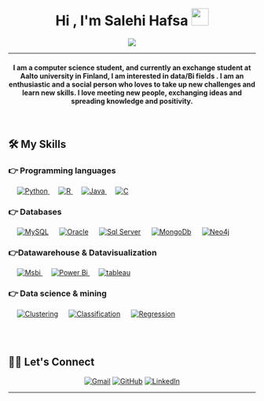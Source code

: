 
<h1 align="center">Hi , I'm Salehi Hafsa <img src="https://media.giphy.com/media/hvRJCLFzcasrR4ia7z/giphy.gif" width="35"></h1>
<p align="center">
  <a href="https://github.com/DenverCoder1/readme-typing-svg"><img src="https://readme-typing-svg.herokuapp.com?lines=Data+Engineering+Student;Always%20learning%20new%20things&center=true&width=500&height=50"></a>
</p>
<hr/>
<h4 align="center">I am a computer science student, and currently an exchange student at Aalto university in Finland, I am interested in data/Bi fields . I am an enthusiastic and a social person who loves to take up new challenges and learn new skills. I love meeting new people, exchanging ideas and spreading knowledge and positivity.</h4>
<br>

## 🛠️ My Skills

### 👉 Programming languages

<p align="left"> 
  &emsp;
  <a href="https://www.python.org" target="_blank">
    <img alt="Python" src="https://img.shields.io/badge/Python%20-%2314354C.svg?logo=python&logoColor=white">
  </a>
  &emsp;
  <a href="https://www.rstudio.com">
    <img alt="R" src="https://img.shields.io/badge/R-%23777BB4.svg?logo=R&logoColor=white"/>
  </a>
  &emsp;
  <a href="https://www.java.com" target="_blank"> 
    <img alt="Java" src="https://img.shields.io/badge/Java-%23007396.svg?logo=java&logoColor=white">
  </a>
  &emsp; 
  <a href="https://www.cprogramming.com/" target="_blank"> 
    <img alt="C" src="https://img.shields.io/badge/C%20-%232370ED.svg?logo=c&logoColor=white">
  </a> 
</p>


### 👉 Databases
<p align="left">
  &emsp;
    <a href="https://www.mysql.com/"><img alt="MySQL" src="https://img.shields.io/badge/MySQL-%2300f.svg?style=flat&llogo=mysql&logoColor=white"></a>
  &emsp;
    <a href="https://www.oracle.com "><img alt="Oracle" src ="https://img.shields.io/badge/oracle-%2307405e.svg?style=flat&logo=oracle&logoColor=white"/></a>
  &emsp;
    <a href="https://www.microsoft.com/en-us/sql-server"><img alt="Sql Server" src="https://img.shields.io/badge/sql server-%23327FC7.svg?style=flat&llogo=sqlserver&logoColor=white"></a>
  &emsp;
    <a href="https://www.mongodb.com"><img alt="MongoDb" src="https://img.shields.io/badge/Mongodb%20-%23430098.svg?logo=mongodb&logoColor=white"></a>  
  &emsp;
    <a href="https://neo4j.com/"><img alt="Neo4j" src ="https://img.shields.io/badge/Neo4j-%23316192.svg?logo=neo4j&logoColor=white"></a>
 </p>
  
### 👉Datawarehouse & Datavisualization
<p align="left">
  &emsp;
   <a href="https://www.microsoft.com/en-us/sql-server/sql-business-intelligence" target="_blank"> 
    <img alt="Msbi" src="https://img.shields.io/badge/Msbi-%23FF9A00.svg?style=flat&logo=msbi&logoColor=white"/>
  </a> 
  &emsp;
  <a href="https://powerbi.microsoft.com/" target="_blank"> 
    <img alt="Power Bi" src="https://img.shields.io/badge/Power Bi-%e749a0.svg?style=flat&logo=powerbi&logoColor=white"/> 
  </a> 
    &emsp;
  <a href="https://www.tableau.com" target="_blank"> 
    <img alt="tableau" src="https://img.shields.io/badge/tableau-%2300f.svg?style=flat&logo=tableau&logoColor=white"/>
  </a>
 </p>

 ### 👉 Data science & mining 
 
<p>
  &emsp;
    <a href="#"><img alt="Clustering" src="https://img.shields.io/badge/Clustering%20-%23FF0000.svg?logo=Clustering&logoColor=white"></a>
  &emsp;
    <a href="#"><img alt="Classification" src="https://img.shields.io/badge/Classification-00b56a.svg?logo=classification&logoColor=white"></a>
  &emsp;
    <a href="#"><img alt="Regression" src="https://img.shields.io/badge/regression-000000.svg?logo=regression&logoColor=white"></a>
  &emsp;
</p>


<br/>

<br/>

## 🙋‍♀️ Let's Connect
<p align="center">
	<a href="mailto:hafsa.salehi99@gmail.com"><img src="https://img.icons8.com/bubbles/50/000000/gmail.png" alt="Gmail"/></a>
	<a href="https://github.com/salehi-Hafsa"><img src="https://img.icons8.com/bubbles/50/000000/github.png" alt="GitHub"/></a>
	<a href="https://www.linkedin.com/in/hafsa-salehi-279626197/"><img src="https://img.icons8.com/bubbles/50/000000/linkedin.png" alt="LinkedIn"/></a>
	
</p>

<hr/>










